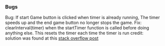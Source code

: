 

### Bugs 

Bug: If start Game button is clicked when timer is already running, The timer speeds up and the end game button no longer stops the game.
Fix: clearInterval(timer) when the startTimer function is called before doing anything else. This resets the timer each time the timer is run
credit: solution was found at this [stack overflow post](https://stackoverflow.com/questions/31036619/timer-goes-twice-as-fast-when-triggered-again/31036796)